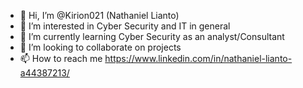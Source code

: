 - 👋 Hi, I’m @Kirion021 (Nathaniel Lianto)
- 👀 I’m interested in Cyber Security and IT in general
- 🌱 I’m currently learning Cyber Security as an analyst/Consultant
- 💞️ I’m looking to collaborate on projects
- 📫 How to reach me https://www.linkedin.com/in/nathaniel-lianto-a44387213/

<!---
Kirion021/Kirion021 is a ✨ special ✨ repository because its `README.md` (this file) appears on your GitHub profile.
You can click the Preview link to take a look at your changes.
--->
